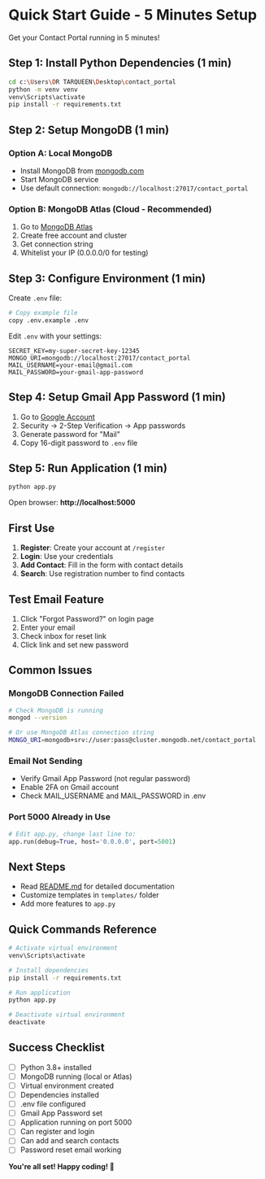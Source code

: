 # Quick Start Guide - 5 Minutes Setup

Get your Contact Portal running in 5 minutes!

## Step 1: Install Python Dependencies (1 min)

```bash
cd c:\Users\DR TARQUEEN\Desktop\contact_portal
python -m venv venv
venv\Scripts\activate
pip install -r requirements.txt
```

## Step 2: Setup MongoDB (1 min)

### Option A: Local MongoDB
- Install MongoDB from [mongodb.com](https://www.mongodb.com/try/download/community)
- Start MongoDB service
- Use default connection: `mongodb://localhost:27017/contact_portal`

### Option B: MongoDB Atlas (Cloud - Recommended)
1. Go to [MongoDB Atlas](https://www.mongodb.com/cloud/atlas)
2. Create free account and cluster
3. Get connection string
4. Whitelist your IP (0.0.0.0/0 for testing)

## Step 3: Configure Environment (1 min)

Create `.env` file:

```bash
# Copy example file
copy .env.example .env
```

Edit `.env` with your settings:

```
SECRET_KEY=my-super-secret-key-12345
MONGO_URI=mongodb://localhost:27017/contact_portal
MAIL_USERNAME=your-email@gmail.com
MAIL_PASSWORD=your-gmail-app-password
```

## Step 4: Setup Gmail App Password (1 min)

1. Go to [Google Account](https://myaccount.google.com/)
2. Security → 2-Step Verification → App passwords
3. Generate password for "Mail"
4. Copy 16-digit password to `.env` file

## Step 5: Run Application (1 min)

```bash
python app.py
```

Open browser: **http://localhost:5000**

## First Use

1. **Register**: Create your account at `/register`
2. **Login**: Use your credentials
3. **Add Contact**: Fill in the form with contact details
4. **Search**: Use registration number to find contacts

## Test Email Feature

1. Click "Forgot Password?" on login page
2. Enter your email
3. Check inbox for reset link
4. Click link and set new password

## Common Issues

### MongoDB Connection Failed
```bash
# Check MongoDB is running
mongod --version

# Or use MongoDB Atlas connection string
MONGO_URI=mongodb+srv://user:pass@cluster.mongodb.net/contact_portal
```

### Email Not Sending
- Verify Gmail App Password (not regular password)
- Enable 2FA on Gmail account
- Check MAIL_USERNAME and MAIL_PASSWORD in .env

### Port 5000 Already in Use
```python
# Edit app.py, change last line to:
app.run(debug=True, host='0.0.0.0', port=5001)
```

## Next Steps

- Read [README.md](README.md) for detailed documentation
- Customize templates in `templates/` folder
- Add more features to `app.py`

## Quick Commands Reference

```bash
# Activate virtual environment
venv\Scripts\activate

# Install dependencies
pip install -r requirements.txt

# Run application
python app.py

# Deactivate virtual environment
deactivate
```

## Success Checklist

- [ ] Python 3.8+ installed
- [ ] MongoDB running (local or Atlas)
- [ ] Virtual environment created
- [ ] Dependencies installed
- [ ] .env file configured
- [ ] Gmail App Password set
- [ ] Application running on port 5000
- [ ] Can register and login
- [ ] Can add and search contacts
- [ ] Password reset email working

**You're all set! Happy coding! 🚀**
